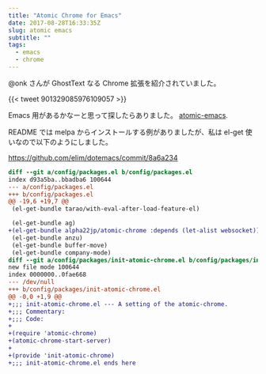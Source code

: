 ```yaml
---
title: "Atomic Chrome for Emacs"
date: 2017-08-28T16:33:35Z
slug: atomic emacs
subtitle: ""
tags:
  - emacs
  - chrome
---
```


@onk さんが GhostText なる Chrome 拡張を紹介されていました。<!--more-->

{{< tweet 901329085976109057 >}} 

Emacs 用があるかなーと思って探したらありました。 [atomic-emacs](https://github.com/alpha22jp/atomic-chrome "atomic-emacs").

README では melpa からインストールする例がありましたが、私は el-get 使いなので以下のようにしました。

<https://github.com/elim/dotemacs/commit/8a6a234>

```diff
diff --git a/config/packages.el b/config/packages.el
index d93a5ba..bbadba6 100644
--- a/config/packages.el
+++ b/config/packages.el
@@ -19,6 +19,7 @@
 (el-get-bundle tarao/with-eval-after-load-feature-el)

 (el-get-bundle ag)
+(el-get-bundle alpha22jp/atomic-chrome :depends (let-alist websocket))
 (el-get-bundle anzu)
 (el-get-bundle buffer-move)
 (el-get-bundle company-mode)
diff --git a/config/packages/init-atomic-chrome.el b/config/packages/init-atomic-chrome.el
new file mode 100644
index 0000000..0fae668
--- /dev/null
+++ b/config/packages/init-atomic-chrome.el
@@ -0,0 +1,9 @@
+;;; init-atomic-chrome.el --- A setting of the atomic-chrome.
+;;; Commentary:
+;;; Code:
+
+(require 'atomic-chrome)
+(atomic-chrome-start-server)
+
+(provide 'init-atomic-chrome)
+;;; init-atomic-chrome.el ends here
```
